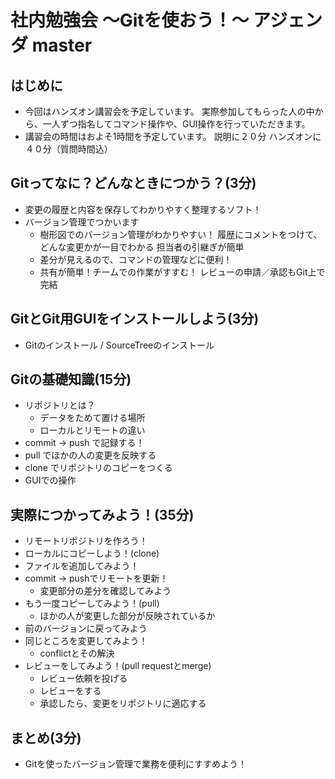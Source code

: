 # 社内勉強会 ～Gitを使おう！～ アジェンダ master

## はじめに
- 今回はハンズオン講習会を予定しています。
    実際参加してもらった人の中から、一人ずつ指名してコマンド操作や、GUI操作を行っていただきます。
- 講習会の時間はおよそ1時間を予定しています。
    説明に２０分
    ハンズオンに４０分（質問時間込）

## Gitってなに？どんなときにつかう？(3分)
- 変更の履歴と内容を保存してわかりやすく整理するソフト！
- バージョン管理でつかいます
    * 樹形図でのバージョン管理がわかりやすい！
        履歴にコメントをつけて、どんな変更かが一目でわかる
        担当者の引継ぎが簡単
    * 差分が見えるので、コマンドの管理などに便利！
    * 共有が簡単！チームでの作業がすすむ！
        レビューの申請／承認もGit上で完結

## GitとGit用GUIをインストールしよう(3分)
- Gitのインストール / SourceTreeのインストール

## Gitの基礎知識(15分)
- リポジトリとは？
    * データをためて置ける場所
    * ローカルとリモートの違い
- commit → push で記録する！
- pull でほかの人の変更を反映する
- clone でリポジトリのコピーをつくる
- GUIでの操作

## 実際につかってみよう！(35分)
- リモートリポジトリを作ろう！
- ローカルにコピーしよう！(clone)
- ファイルを追加してみよう！
- commit → pushでリモートを更新！
    * 変更部分の差分を確認してみよう
- もう一度コピーしてみよう！(pull)
    * ほかの人が変更した部分が反映されているか
- 前のバージョンに戻ってみよう
- 同じところを変更してみよう！
    * conflictとその解決
- レビューをしてみよう！(pull requestとmerge)
    * レビュー依頼を投げる
    * レビューをする
    * 承認したら、変更をリポジトリに適応する

## まとめ(3分)
- Gitを使ったバージョン管理で業務を便利にすすめよう！
